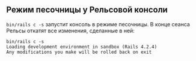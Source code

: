 ## Режим песочницы у Рельсовой консоли

`bin/rails c -s` запустит консоль в режиме песочницы. В конце сеанса Рельсы откатят все изменения, сделанные в ней:

```
bin/rails c -s
Loading development environment in sandbox (Rails 4.2.4)
Any modifications you make will be rolled back on exit
```
